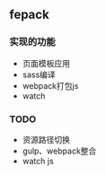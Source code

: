 ## fepack

### 实现的功能

* 页面模板应用
* sass编译
* webpack打包js
* watch

### TODO

* 资源路径切换
* gulp、webpack整合
* watch js
